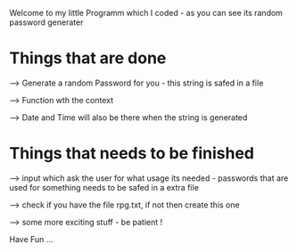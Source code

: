 Welcome to my little Programm which I coded - as you can see its random password generater

# Things that are done 

--> Generate a random Password for you 
    - this string is safed in a file 
 
 --> Function wth the context

 --> Date and Time will also be there when the string is generated

# Things that needs to be finished 

--> input which ask the user for what usage its needed
    - passwords that are used for something needs to be safed in a extra file

--> check if you have the file rpg.txt, if not then create this one

--> some more exciting stuff - be patient !

Have Fun ... 
